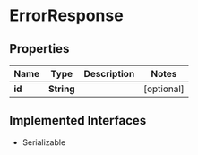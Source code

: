 

# ErrorResponse


## Properties

| Name | Type | Description | Notes |
|------------ | ------------- | ------------- | -------------|
|**id** | **String** |  |  [optional] |


## Implemented Interfaces

* Serializable



